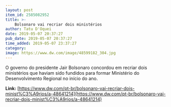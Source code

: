 ```yaml
---
layout: post
item_id: 2585082952
title: >-
    Bolsonaro vai recriar dois ministérios
author: Tatu D'Oquei
date: 2019-05-07 20:37:27
pub_date: 2019-05-07 20:37:27
time_added: 2019-05-07 23:37:27
category: 
image: https://www.dw.com/image/48599182_304.jpg
---
```


O governo do presidente Jair Bolsonaro concordou em recriar dois ministérios que haviam sido fundidos para formar Ministério do Desenvolvimento Regional no início do ano.

**Link:** [https://www.dw.com/pt-br/bolsonaro-vai-recriar-dois-minist%C3%A9rios/a-48641214](https://www.dw.com/pt-br/bolsonaro-vai-recriar-dois-minist%C3%A9rios/a-48641214)

